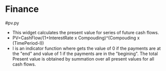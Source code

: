 # Finance

#pv.py
- This widget calculates the present value for series of future cash flows. 
- PV=CashFlow/(1+InterestRate x Compouding)^(Compouding x (TimePeriod-I))
- I is an indicator function where gets the value of 0 if the payments are at the "end" and value of 1 if the payments are in the "begining".
The total Present value is obtained by summation over all present values for all cash flows. 


